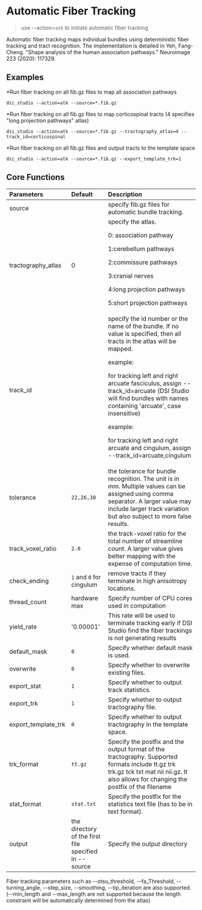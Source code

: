 # Automatic Fiber Tracking

> use --action=`atk` to initiate automatic fiber tracking

Automatic fiber tracking maps individual bundles using deterministic fiber tracking and tract recognition. The implementation is detailed in Yeh, Fang-Cheng. "Shape analysis of the human association pathways." Neuroimage 223 (2020): 117329.

## Examples

*Run fiber tracking on all fib.gz files to map all association pathways
```
dsi_studio --action=atk --source=*.fib.gz
```

*Run fiber tracking on all fib.gz files to map corticospinal tracts (4 specifies "long projection pathways" atlas)
```
dsi_studio --action=atk --source=*.fib.gz --tractography_atlas=4 --track_id=corticospinal
```


*Run fiber tracking on all fib.gz files and output tracts to the template space
```
dsi_studio --action=atk --source=*.fib.gz --export_template_trk=1
```


## Core Functions

| Parameters            | Default | Description                                                                 |
|:-----------------|:--------|:------------------------------------------------------------------------------|
| source |  | specify fib.gz files for automatic bundle tracking.  |
| tractography_atlas | 0 | specify the atlas.<p>    0: association pathway<p>    1:cerebellum pathways<p>    2:commissure pathways<p>    3:cranial nerves<p>    4:long projection pathways<p>    5:short projection pathways  |
| track_id | | specify the id number or the name of the bundle. If no value is specified, then all tracts in the atlas will be mapped.<p>    example:<p>   for tracking left and right arcuate fasciculus, assign --track_id=arcuate    (DSI Studio will find bundles with names containing 'arcuate', case insensitive) <p>    example:<p>   for tracking left and right arcuate and cingulum, assign --track_id=arcuate,cingulum|
| tolerance | `22,26,30` | the tolerance for bundle recognition. The unit is in mm. Multiple values can be assigned using comma separator. A larger value may include larger track variation but also subject to more false results. |
| track_voxel_ratio | `2.0` | the track-voxel ratio for the total number of streamline count. A larger value gives better mapping with the expense of computation time. 
| check_ending | `1` and `0` for cingulum | remove tracts if they terminate in high anisotropy locations. |
| thread_count | hardware max | Specify number of CPU cores used in computation |
| yield_rate | '0.00001' | This rate will be used to terminate tracking early if DSI Studio find the fiber trackings is not generating results |
| default_mask | `0` | Specify whether default mask is used. |
| overwrite | `0` | Specify whether to overwrite existing files. |
| export_stat | `1` | Specify whether to output track statistics. |
| export_trk | `1` | Specify whether to output tractography file. |
| export_template_trk | `0` | Specify whether to output tractography in the template space. |
| trk_format | `tt.gz` | Specify the postfix and the output format of the tractography. Supported formats include tt.gz trk trk.gz tck txt mat nii nii.gz. It also allows for changing the postfix of the filename |
| stat_format | `stat.txt` | Specify the postfix for the statistics text file (has to be in text format).  |
| output | the directory of the first file specified in --source | Specify the output directory | 
  
Fiber tracking parameters such as --otsu_threshold, --fa_Threshold, --turning_angle, --step_size, --smoothing, --tip_iteration are also supported. 
(--min_length and --max_length are not supported because the length constraint will be automatically determined from the atlas)

  
